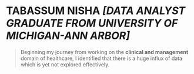 # TABASSUM NISHA *[DATA ANALYST GRADUATE FROM UNIVERSITY OF MICHIGAN-ANN ARBOR]*

> Beginning my journey from working on the **clinical and management** domain of healthcare, I identified that there is a huge influx of data which is yet not explored 
> effectively. 

<!--
**tabbie-hash/tabbie-hash** is a ✨ _special_ ✨ repository because its `README.md` (this file) appears on your GitHub profile.

Here are some ideas to get you started:

- 🔭 I’m currently working on ...
- 🌱 I’m currently learning ...
- 👯 I’m looking to collaborate on ...
- 🤔 I’m looking for help with ...
- 💬 Ask me about ...
- 📫 How to reach me: ...
- 😄 Pronouns: ...
- ⚡ Fun fact: ...
-->
